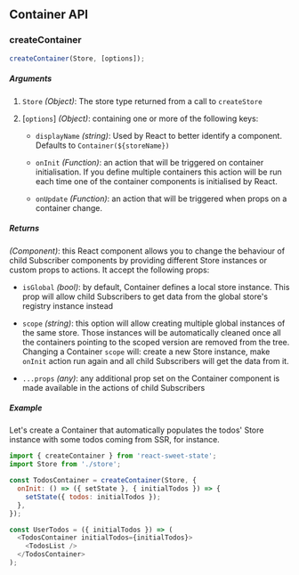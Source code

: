 ## Container API

### createContainer

```js
createContainer(Store, [options]);
```

##### Arguments

1. `Store` _(Object)_: The store type returned from a call to `createStore`

2. [`options`] _(Object)_: containing one or more of the following keys:

   - `displayName` _(string)_: Used by React to better identify a component. Defaults to `Container(${storeName})`

   - `onInit` _(Function)_: an action that will be triggered on container initialisation. If you define multiple containers this action will be run each time one of the container components is initialised by React.

   - `onUpdate` _(Function)_: an action that will be triggered when props on a container change.

##### Returns

_(Component)_: this React component allows you to change the behaviour of child Subscriber components by providing different Store instances or custom props to actions. It accept the following props:

- `isGlobal` _(bool)_: by default, Container defines a local store instance. This prop will allow child Subscribers to get data from the global store's registry instance instead

- `scope` _(string)_: this option will allow creating multiple global instances of the same store. Those instances will be automatically cleaned once all the containers pointing to the scoped version are removed from the tree. Changing a Container `scope` will: create a new Store instance, make `onInit` action run again and all child Subscribers will get the data from it.

- `...props` _(any)_: any additional prop set on the Container component is made available in the actions of child Subscribers

##### Example

Let's create a Container that automatically populates the todos' Store instance with some todos coming from SSR, for instance.

```js
import { createContainer } from 'react-sweet-state';
import Store from './store';

const TodosContainer = createContainer(Store, {
  onInit: () => ({ setState }, { initialTodos }) => {
    setState({ todos: initialTodos });
  },
});

const UserTodos = ({ initialTodos }) => (
  <TodosContainer initialTodos={initialTodos}>
    <TodosList />
  </TodosContainer>
);
```
